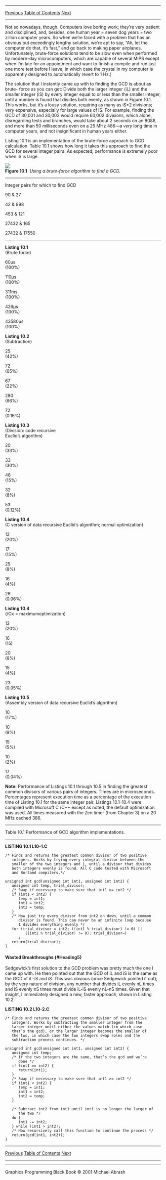   ------------------------ --------------------------------- --------------------
  [Previous](10-01.html)   [Table of Contents](index.html)   [Next](10-03.html)
  ------------------------ --------------------------------- --------------------

Not so nowadays, though. Computers love boring work; they’re very
patient and disciplined, and, besides, one human year = seven dog years
= two zillion computer years. So when we’re faced with a problem that
has an obvious but exceedingly lengthy solution, we’re apt to say, “Ah,
let the computer do that, it’s fast,” and go back to making paper
airplanes. Unfortunately, brute-force solutions tend to be slow even
when performed by modern-day microcomputers, which are capable of
several MIPS except when I’m late for an appointment and want to finish
a compile and run just one more test before I leave, in which case the
crystal in my computer is apparently designed to automatically revert to
1 Hz.)

The solution that I instantly came up with to finding the GCD is about
as brute- force as you can get: Divide both the larger integer (iL) and
the smaller integer (iS) by every integer equal to or less than the
smaller integer, until a number is found that divides both evenly, as
shown in Figure 10.1. This works, but it’s a lousy solution, requiring
as many as iS\*2 divisions; *very* expensive, especially for large
values of iS. For example, finding the GCD of 30,001 and 30,002 would
require 60,002 divisions, which alone, disregarding tests and branches,
would take about 2 seconds on an 8088, and more than 50 milliseconds
even on a 25 MHz 486—a *very* long time in computer years, and not
insignificant in human years either.

Listing 10.1 is an implementation of the brute-force approach to GCD
calculation. Table 10.1 shows how long it takes this approach to find
the GCD for several integer pairs. As expected, performance is extremely
poor when iS is large.

![](images/10-01.jpg)\
 **Figure 10.1**  *Using a brute-force algorithm to find a GCD.*

* * * * *

Integer pairs for which to find GCD

90 & 27

42 & 998

453 & 121

27432 & 165

27432 & 17550

* * * * *

**Listing 10.1**\
 (Brute force)

60µs\
 (100%)

110µs\
 (100%)

311ms\
 (100%)

426µs\
 (100%)

43580µs\
 (100%)

**Listing 10.2**\
 (Subtraction)

25\
 (42%)

72\
 (65%)

67\
 (22%)

280\
 (66%)

72\
 (0.16%)

**Listing 10.3**\
 (Division: code recursive\
 Euclid’s algorithm)

20\
 (33%)

33\
 (30%)

48\
 (15%)

32\
 (8%)

53\
 (0.12%)

**Listing 10.4**\
 (C version of data recursive Euclid’s algorithm; normal optimization)

12\
 (20%)

17\
 (15%)

25\
 (8%)

16\
 (4%)

26\
 (0.06%)

**Listing 10.4**\
 (/Ox = maximumoptimization)

12\
 (20%)

16\
 (15)

20\
 (6%)

15\
 (4%)

23\
 (0.05%)

**Listing 10.5**\
 (Assembly version of data recursive Euclid’s algorithm)

10\
 (17%)

10\
 (9%)

15\
 (5%)

10\
 (2%)

17\
 (0.04%)

**Note:** Performance of Listings 10.1 through 10.5 in finding the
greatest common divisors of various pairs of integers. Times are in
microseconds. Percentages represent execution time as a percentage of
the execution time of Listing 10.1 for the same integer pair. Listings
10.1-10.4 were compiled with Microsoft C /C++ except as noted, the
default optimization was used. All times measured with the Zen timer
(from Chapter 3) on a 20 MHz cached 386.

* * * * *

Table 10.1 Performance of GCD algorithm implementations.

* * * * *

**LISTING 10.1 L10-1.C**

    /* Finds and returns the greatest common divisor of two positive
       integers. Works by trying every integral divisor between the
       smaller of the two integers and 1, until a divisor that divides
       both integers evenly is found. All C code tested with Microsoft
       and Borland compilers.*/

    unsigned int gcd(unsigned int int1, unsigned int int2) {
       unsigned int temp, trial_divisor;
       /* Swap if necessary to make sure that int1 >= int2 */
       if (int1 < int2) {
          temp = int1;
          int1 = int2;
          int2 = temp;
       }
       /* Now just try every divisor from int2 on down, until a common
          divisor is found. This can never be an infinite loop because
          1 divides everything evenly */
       for (trial_divisor = int2; ((int1 % trial_divisor) != 0) ||
             ((int2 % trial_divisor) != 0); trial_divisor—)
          ;
       return(trial_divisor);
    }

#### Wasted Breakthroughs {#Heading5}

Sedgewick’s first solution to the GCD problem was pretty much the one I
came up with. He then pointed out that the GCD of iL and iS is the same
as the GCD of iL-iS and iS. This was obvious (once Sedgewick pointed it
out); by the very nature of division, any number that divides iL evenly
nL times and iS evenly nS times must divide iL-iS evenly nL-nS times.
Given that insight, I immediately designed a new, faster approach, shown
in Listing 10.2.

**LISTING 10.2 L10-2.C**

    /* Finds and returns the greatest common divisor of two positive
       integers. Works by subtracting the smaller integer from the
       larger integer until either the values match (in which case
       that’s the gcd), or the larger integer becomes the smaller of
       the two, in which case the two integers swap roles and the
       subtraction process continues. */

    unsigned int gcd(unsigned int int1, unsigned int int2) {
       unsigned int temp;
       /* If the two integers are the same, that’s the gcd and we’re
          done */
       if (int1 == int2) {
          return(int1);
       }
       /* Swap if necessary to make sure that int1 >= int2 */
       if (int1 < int2) {
          temp = int1;
          int1 = int2;
          int2 = temp;
       }

       /* Subtract int2 from int1 until int1 is no longer the larger of
          the two */
       do {
          int1 -= int2;
       } while (int1 > int2);
       /* Now recursively call this function to continue the process */
       return(gcd(int1, int2));
    }

  ------------------------ --------------------------------- --------------------
  [Previous](10-01.html)   [Table of Contents](index.html)   [Next](10-03.html)
  ------------------------ --------------------------------- --------------------

* * * * *

Graphics Programming Black Book © 2001 Michael Abrash
